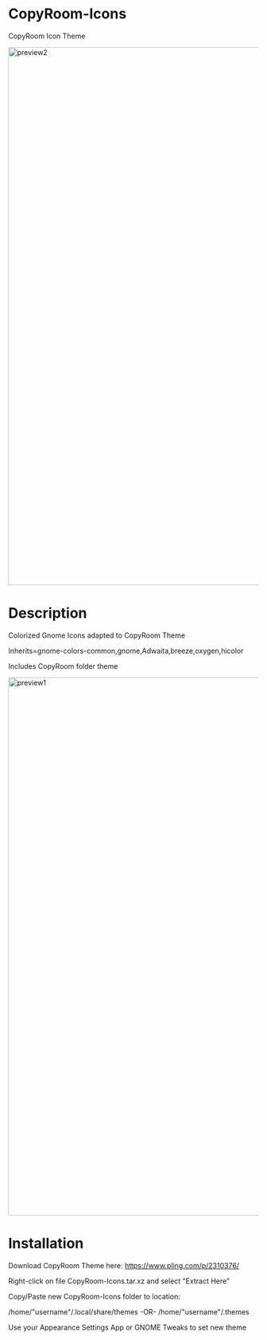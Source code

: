 # CopyRoom-Icons
CopyRoom Icon Theme

<img width="1920" height="1080" alt="preview2" src="https://github.com/user-attachments/assets/1b71a2d4-39cb-4299-9cbc-ee54ebb3ecbc" />

# Description
Colorized Gnome Icons adapted to CopyRoom Theme

Inherits=gnome-colors-common,gnome,Adwaita,breeze,oxygen,hicolor

Includes CopyRoom folder theme

<img width="1920" height="1080" alt="preview1" src="https://github.com/user-attachments/assets/75ca3561-064f-4ab5-b867-9f7aa845c0dc" />

# Installation
Download CopyRoom Theme here: <a href="https://www.pling.com/p/2310472/">https://www.pling.com/p/2310376/</a>

Right-click on file CopyRoom-Icons.tar.xz and select "Extract Here"

Copy/Paste new CopyRoom-Icons folder to location:

/home/"username"/.local/share/themes
-OR-
/home/"username"/.themes

Use your Appearance Settings App or GNOME Tweaks to set new theme
